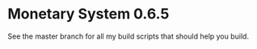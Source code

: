 Monetary System 0.6.5
=====================

See the master branch for all my build scripts that should help you build.
